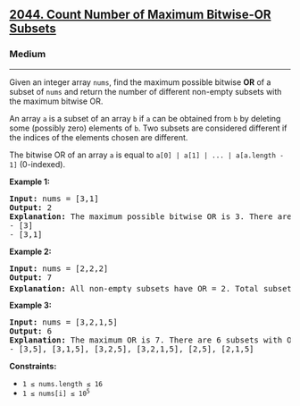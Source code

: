 <h2><a href="https://leetcode.com/problems/count-number-of-maximum-bitwise-or-subsets/">2044. Count Number of Maximum Bitwise-OR Subsets</a></h2>
<h3>Medium</h3>
<hr>
<div>
<p>Given an integer array <code>nums</code>, find the maximum possible bitwise <strong>OR</strong> of a subset of <code>nums</code> and return the number of different non-empty subsets with the maximum bitwise OR.</p>

<p>An array <code>a</code> is a subset of an array <code>b</code> if <code>a</code> can be obtained from <code>b</code> by deleting some (possibly zero) elements of <code>b</code>. Two subsets are considered different if the indices of the elements chosen are different.</p>

<p>The bitwise OR of an array <code>a</code> is equal to <code>a[0] | a[1] | ... | a[a.length - 1]</code> (0-indexed).</p>

<p><strong class="example">Example 1:</strong></p>
<pre><strong>Input:</strong> nums = [3,1]
<strong>Output:</strong> 2
<strong>Explanation:</strong> The maximum possible bitwise OR is 3. There are 2 subsets with this OR:
- [3]
- [3,1]
</pre>

<p><strong class="example">Example 2:</strong></p>
<pre><strong>Input:</strong> nums = [2,2,2]
<strong>Output:</strong> 7
<strong>Explanation:</strong> All non-empty subsets have OR = 2. Total subsets = 2<sup>3</sup> - 1 = 7.
</pre>

<p><strong class="example">Example 3:</strong></p>
<pre><strong>Input:</strong> nums = [3,2,1,5]
<strong>Output:</strong> 6
<strong>Explanation:</strong> The maximum OR is 7. There are 6 subsets with OR = 7:
- [3,5], [3,1,5], [3,2,5], [3,2,1,5], [2,5], [2,1,5]
</pre>

<p><strong>Constraints:</strong></p>
<ul>
  <li><code>1 &le; nums.length &le; 16</code></li>
  <li><code>1 &le; nums[i] &le; 10<sup>5</sup></code></li>
</ul>
</div>
